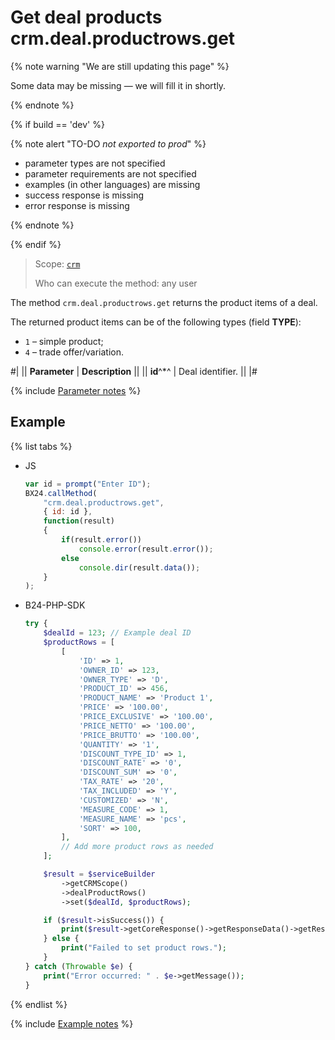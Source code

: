 # Get deal products crm.deal.productrows.get

{% note warning "We are still updating this page" %}

Some data may be missing — we will fill it in shortly.

{% endnote %}

{% if build == 'dev' %}

{% note alert "TO-DO _not exported to prod_" %}

- parameter types are not specified
- parameter requirements are not specified
- examples (in other languages) are missing
- success response is missing
- error response is missing

{% endnote %}

{% endif %}

> Scope: [`crm`](../../scopes/permissions.md)
>
> Who can execute the method: any user

The method `crm.deal.productrows.get` returns the product items of a deal.

The returned product items can be of the following types (field **TYPE**):

- `1` – simple product;
- `4` – trade offer/variation.

#|
|| **Parameter** | **Description** ||
|| **id**^*^ | Deal identifier. ||
|#

{% include [Parameter notes](../../../_includes/required.md) %}

## Example

{% list tabs %}

- JS

    ```js
    var id = prompt("Enter ID");
    BX24.callMethod(
        "crm.deal.productrows.get",
        { id: id },
        function(result)
        {
            if(result.error())
                console.error(result.error());
            else
                console.dir(result.data());
        }
    );
    ```

- B24-PHP-SDK
  
    ```php
    try {
        $dealId = 123; // Example deal ID
        $productRows = [
            [
                'ID' => 1,
                'OWNER_ID' => 123,
                'OWNER_TYPE' => 'D',
                'PRODUCT_ID' => 456,
                'PRODUCT_NAME' => 'Product 1',
                'PRICE' => '100.00',
                'PRICE_EXCLUSIVE' => '100.00',
                'PRICE_NETTO' => '100.00',
                'PRICE_BRUTTO' => '100.00',
                'QUANTITY' => '1',
                'DISCOUNT_TYPE_ID' => 1,
                'DISCOUNT_RATE' => '0',
                'DISCOUNT_SUM' => '0',
                'TAX_RATE' => '20',
                'TAX_INCLUDED' => 'Y',
                'CUSTOMIZED' => 'N',
                'MEASURE_CODE' => 1,
                'MEASURE_NAME' => 'pcs',
                'SORT' => 100,
            ],
            // Add more product rows as needed
        ];

        $result = $serviceBuilder
            ->getCRMScope()
            ->dealProductRows()
            ->set($dealId, $productRows);

        if ($result->isSuccess()) {
            print($result->getCoreResponse()->getResponseData()->getResult()[0]);
        } else {
            print("Failed to set product rows.");
        }
    } catch (Throwable $e) {
        print("Error occurred: " . $e->getMessage());
    }
    ```

{% endlist %}    

{% include [Example notes](../../../_includes/examples.md) %}